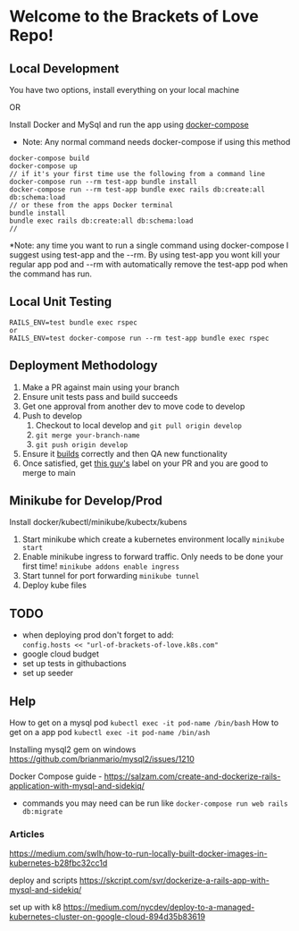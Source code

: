 # Welcome to the Brackets of Love Repo! 


## Local Development
You have two options, install everything on your local machine

OR

Install Docker and MySql and run the app using [docker-compose](https://docs.docker.com/compose/)

* Note: Any normal command needs docker-compose if using this method
```
docker-compose build
docker-compose up
// if it's your first time use the following from a command line
docker-compose run --rm test-app bundle install
docker-compose run --rm test-app bundle exec rails db:create:all db:schema:load
// or these from the apps Docker terminal
bundle install
bundle exec rails db:create:all db:schema:load
// 

```
*Note: any time you want to run a single command using docker-compose I suggest using test-app and the --rm. By using test-app you wont kill your regular app pod and --rm with automatically remove the test-app pod when the command has run.

## Local Unit Testing
```
RAILS_ENV=test bundle exec rspec
or 
RAILS_ENV=test docker-compose run --rm test-app bundle exec rspec

```

## Deployment Methodology
1. Make a PR against main using your branch
2. Ensure unit tests pass and build succeeds
3. Get one approval from another dev to move code to develop
4. Push to develop
    1. Checkout to local develop and `git pull origin develop`
    2. `git merge your-branch-name`
    3. `git push origin develop`
5. Ensure it [builds](https://github.com/daniel-chapdelaine/brackets-of-love/actions) correctly and then QA new functionality
6. Once satisfied, get [this guy's](https://github.com/daniel-chapdelaine) label on your PR and you are good to merge to main


## Minikube for Develop/Prod
Install docker/kubectl/minikube/kubectx/kubens
1. Start minikube which create a kubernetes environment locally
`minikube start`
2. Enable minikube ingress to forward traffic. Only needs to be done your first time!
`minikube addons enable ingress` 
3. Start tunnel for port forwarding
`minikube tunnel`
4. Deploy kube files

## TODO
  - when deploying prod don't forget to add:   
      `config.hosts << "url-of-brackets-of-love.k8s.com" `
  - google cloud budget
  - set up tests in githubactions
  - set up seeder




## Help

How to get on a mysql pod `kubectl exec -it pod-name /bin/bash`
How to get on a app pod `kubectl exec -it pod-name /bin/ash`

Installing mysql2 gem on windows https://github.com/brianmario/mysql2/issues/1210

Docker Compose guide - https://salzam.com/create-and-dockerize-rails-application-with-mysql-and-sidekiq/
- commands you may need can be run like `docker-compose run web rails db:migrate`

### Articles
https://medium.com/swlh/how-to-run-locally-built-docker-images-in-kubernetes-b28fbc32cc1d

deploy and scripts
https://skcript.com/svr/dockerize-a-rails-app-with-mysql-and-sidekiq/

set up with k8
https://medium.com/nycdev/deploy-to-a-managed-kubernetes-cluster-on-google-cloud-894d35b83619

